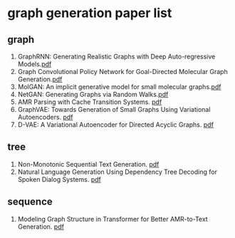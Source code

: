 graph generation paper list
===
## graph
1. GraphRNN: Generating Realistic Graphs with Deep Auto-regressive Models.[pdf](https://arxiv.org/pdf/1802.08773.pdf)
2. Graph Convolutional Policy Network for Goal-Directed Molecular Graph Generation.[pdf](http://papers.nips.cc/paper/7877-graph-convolutional-policy-network-for-goal-directed-molecular-graph-generation.pdf)
3. MolGAN: An implicit generative model for small molecular graphs.[pdf](https://arxiv.org/pdf/1805.11973.pdf)
4. NetGAN: Generating Graphs via Random Walks.[pdf](https://arxiv.org/pdf/1803.00816.pdf)
5. AMR Parsing with Cache Transition Systems. [pdf](https://www.cs.rochester.edu/u/gildea/pubs/peng-aaai18.pdf)
6. GraphVAE: Towards Generation of Small Graphs Using Variational Autoencoders. [pdf](https://arxiv.org/pdf/1802.03480.pdf)
7. D-VAE: A Variational Autoencoder for Directed Acyclic Graphs. [pdf](https://arxiv.org/pdf/1904.11088.pdf)

## tree
1. Non-Monotonic Sequential Text Generation. [pdf](https://arxiv.org/pdf/1902.02192.pdf)
2. Natural Language Generation Using Dependency Tree Decoding for Spoken Dialog Systems. [pdf](https://ieeexplore.ieee.org/stamp/stamp.jsp?tp=&arnumber=8587246)

## sequence
1. Modeling Graph Structure in Transformer for Better AMR-to-Text Generation. [pdf](https://arxiv.org/pdf/1909.00136)

